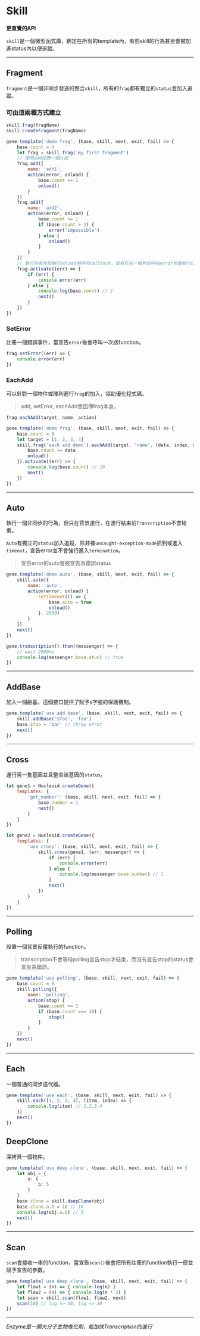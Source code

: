 # Skill

**更直覺的API**

`skill`是一個微型函式庫，綁定在所有的template內，有些skill的行為甚至會被加進status內以便追蹤。

---

## Fragment

`fragment`是一個非同步發送的整合`skill`，所有的`frag`都有獨立的`status`並加入追蹤。

### 可由這兩種方式建立

```js
skill.frag(fragName)
skill.createFragment(fragName)
```

```js
gene.template('demo frag', (base, skill, next, exit, fail) => {
    base.count = 0
    let frag = skill.frag('my first fragment')
    // 使用add註冊一個片段
    frag.add({
        name: 'add1',
        action(error, onload) {
            base.count += 1
            onload()
        }
    })
    frag.add({
        name: 'add2',
        action(error, onload) {
            base.count += 1
            if (base.count > 2) {
                error('impossible')
            } else {
                onload()
            }
        }
    })
    // 執行所有片段執行onload時呼叫callback，或有任何一個片段呼叫error也會執行callbakc，並把第一個參數帶入error傳出的message
    frag.activate((err) => {
        if (err) {
            console.error(err)
        } else {
            console.log(base.count) // 2
            next()
        }
    })
})
```

### SetError

註冊一個錯誤事件，當宣告`error`後會呼叫一次該function。

```js
frag.setError((err) => {
    console.error(err)
})
```

### EachAdd

可以針對一個物件或陣列進行`frag`的加入，協助優化程式碼。

>add, setError, eachAdd會回傳frag本身。

```js
frag.eachAdd(target, name, action)
```

```js
gene.template('demo frag', (base, skill, next, exit, fail) => {
    base.count = 0
    let target = [1, 2, 3, 4]
    skill.frag('each add demo').eachAdd(target, 'name', (data, index, err, onload) => {
        base.count += data
        onload()
    }).activate((err) => {
        console.log(base.count) // 10
        next()
    })
})
```

---

## Auto

執行一個非同步的行為，但只在背景運行，在運行結束前`Transcription`不會結束。

`Auto`有獨立的`status`加入追蹤，除非被`uncaught-exception-mode`抓到或進入`timeout`，宣告error並不會強行進入`termination`。

>宣告error的auto會被宣告為錯誤status

```js
gene.template('demo auto', (base, skill, next, exit, fail) => {
    skill.auto({
        name: 'auto',
        action(error, onload) {
            setTimeout(() => {
                base.auto = true
                onload()
            }, 2000)
        }
    })
    next()
})

gene.transcription().then((messenger) => {
    // wait 2000ms
    console.log(messenger.base.atuo) // true
})
```

---

## AddBase

加入一個鹼基，這個接口提供了賦予`$`字號的保護機制。

```js
gene.template('use add base', (base, skill, next, exit, fail) => {
    skill.addBase('$foo', 'foo')
    base.$foo = 'bar' // throw error
    next()
})
```

---

## Cross

運行另一隻基因並且整合該基因的`status`。

```js
let gene1 = Nucleoid.createGene({
    templates: {
        'get_number': (base, skill, next, exit, fail) => {
            base.number = 1
            next()
        }
    }
})

let gene2 = Nucleoid.createGene({
    templates: {
        'use cross': (base, skill, next, exit, fail) => {
            skill.cross(gene1, (err, messenger) => {
                if (err) {
                    console.error(err)
                } else {
                    console.log(messenger.base.number) // 1
                }
                next()
            })
        }
    }
})

```

---

## Polling

設置一個背景反覆執行的function。

> transcription不會等待polling宣告stop才結束，而沒有宣告stop的status會宣告為錯誤。

```js
gene.template('use polling', (base, skill, next, exit, fail) => {
    base.count = 0
    skill.polling({
        name: 'polling',
        action(stop) {
            base.count += 1
            if (base.count === 10) {
                stop()
            }
        }
    })
    next()
})
```

---

## Each

一個普通的同步迭代器。

```js
gene.template('use each', (base, skill, next, exit, fail) => {
    skill.each([1, 2, 3, 4], (item, index) => {
        console.log(item) // 1,2,3,4
    })
    next()
})
```

## DeepClone

深拷貝一個物件。

```js
gene.template('use deep clone', (base, skill, next, exit, fail) => {
    let obj = {
        a: {
            b: 5
        }
    }
    base.clone = skill.deepClone(obj)
    base.clone.a.b = 10 // 10
    console.log(obj.a.b) // 5
    next()
})
```

---

## Scan

`scan`會接收一串的function，當宣告`scan()`後會把所有註冊的function執行一便並賦予宣告的參數。

```js
gene.template('use deep clone', (base, skill, next, exit, fail) => {
    let flow1 = (n) => { console.log(n) }
    let flow2 = (n) => { console.log(n * 2) }
    let scan = skill.scan(flow1, flow2, next)
    scan(10) // log => 10, log => 20
})
```

---

_Enzyme是一類大分子生物催化劑，能加快Transcription的進行_